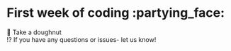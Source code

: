 <h1>First week of coding :partying_face:</h1>

:doughnut: Take a doughnut
<br>
:interrobang: If you have any questions or issues- let us know!

